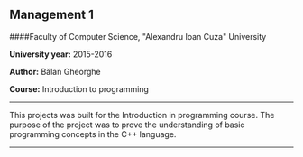 Management 1
---

####Faculty of Computer Science, "Alexandru Ioan Cuza" University

**University year:** 2015-2016

**Author:** Bălan Gheorghe

**Course:** Introduction to programming

---

This projects was built for the Introduction in programming course. The purpose of the project was to prove the understanding of basic programming concepts in the C++ language.

---
